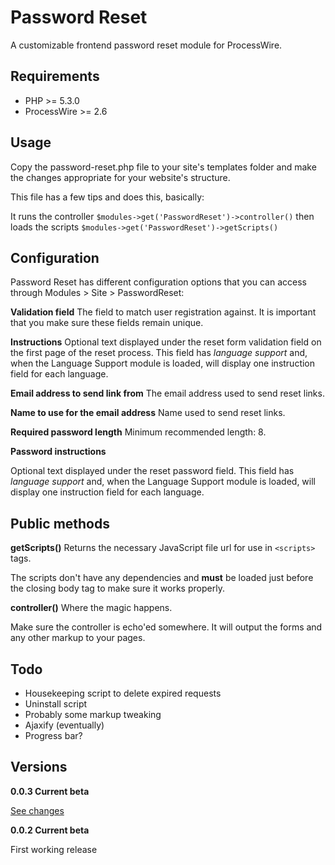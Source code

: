 # Password Reset

A customizable frontend password reset module for ProcessWire.
 
## Requirements

- PHP >= 5.3.0
- ProcessWire >= 2.6

## Usage

Copy the password-reset.php file to your site's templates
folder and make the changes appropriate for your website's structure.

This file has a few tips and does this, basically:

It runs the controller ```$modules->get('PasswordReset')->controller()```
then loads the scripts  ```$modules->get('PasswordReset')->getScripts()```

## Configuration

Password Reset has different configuration options that you can access through Modules > Site > PasswordReset:

**Validation field**
The field to match user registration against. It is important that you make sure these fields remain unique.

**Instructions**
Optional text displayed under the reset form validation field on the first page of the reset process. This
field has *language support* and, when the Language Support module is loaded, will display one instruction field
for each language.


**Email address to send link from**
The email address used to send reset links.

**Name to use for the email address**
Name used to send reset links.

**Required password length**
Minimum recommended length: 8.


**Password instructions**

Optional text displayed under the reset password field. This field has *language support* and, when the
Language Support module is loaded, will display one instruction field for each language.

## Public methods

**getScripts()**
Returns the necessary JavaScript file url for use in ```<scripts>``` tags.

The scripts don't have any dependencies and **must** be loaded just before the
closing body tag to make sure it works properly.

**controller()**
Where the magic happens.

Make sure the controller is echo'ed somewhere. It will output the forms and any other markup to your pages.

## Todo

- Housekeeping script to delete expired requests
- Uninstall script
- Probably some markup tweaking
- Ajaxify (eventually)
- Progress bar?

## Versions

**0.0.3 Current beta**

[See changes](https://github.com/plauclair/PasswordReset/commit/95a61b91ccca276b6c9eef1b3884af0f98250c58)

**0.0.2 Current beta**

 First working release

